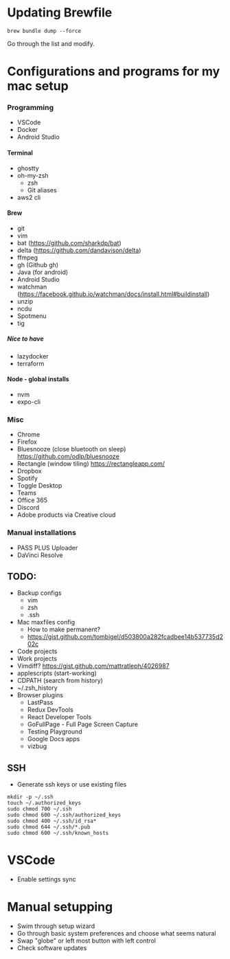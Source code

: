 # Updating Brewfile

`brew bundle dump --force`

Go through the list and modify.

# Configurations and programs for my mac setup
### Programming
- VSCode
- Docker
- Android Studio
#### Terminal
- ghostty
- oh-my-zsh
  - zsh
  - Git aliases
- aws2 cli

#### Brew
- git
- vim
- bat (https://github.com/sharkdp/bat)
- delta (https://github.com/dandavison/delta)
- ffmpeg
- gh (Github gh)
- Java (for android)
- Android Studio
- watchman (https://facebook.github.io/watchman/docs/install.html#buildinstall)
- unzip
- ncdu
- Spotmenu
- tig

##### Nice to have
- lazydocker
- terraform

#### Node - global installs
- nvm
- expo-cli

### Misc
- Chrome
- Firefox
- Bluesnooze (close bluetooth on sleep) https://github.com/odlp/bluesnooze
- Rectangle (window tiling) https://rectangleapp.com/
- Dropbox
- Spotify
- Toggle Desktop
- Teams
- Office 365
- Discord
- Adobe products via Creative cloud

### Manual installations
- PASS PLUS Uploader
- DaVinci Resolve

## TODO:

- Backup configs
  - vim
  - zsh
  - .ssh
- Mac maxfiles config
  - How to make permanent?
  - https://gist.github.com/tombigel/d503800a282fcadbee14b537735d202c
- Code projects
- Work projects
- Vimdiff? https://gist.github.com/mattratleph/4026987
- applescripts (start-working)
- CDPATH (search from history)
- ~/.zsh_history
- Browser plugins
  - LastPass
  - Redux DevTools
  - React Developer Tools
  - GoFullPage - Full Page Screen Capture
  - Testing Playground
  - Google Docs apps
  - vizbug

## SSH

- Generate ssh keys or use existing files
```
mkdir -p ~/.ssh
touch ~/.authorized_keys
sudo chmod 700 ~/.ssh
sudo chmod 600 ~/.ssh/authorized_keys
sudo chmod 400 ~/.ssh/id_rsa*
sudo chmod 644 ~/.ssh/*.pub
sudo chmod 600 ~/.ssh/known_hosts
```

# VSCode
- Enable settings sync

# Manual setupping

- Swim through setup wizard
- Go through basic system preferences and choose what seems natural
- Swap "globe" or left most button with left control
- Check software updates
